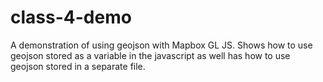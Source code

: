 # class-4-demo

A demonstration of using geojson with Mapbox GL JS. Shows how to use geojson stored as a variable in the javascript as well has how to use geojson stored in a separate file.